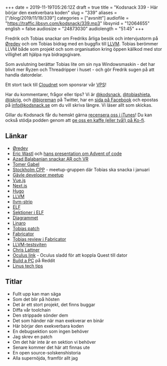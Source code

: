 +++
date = 2019-11-19T05:26:12Z
draft = true
title = "Kodsnack 339 - Här börjar den exekverbara koden"
slug = "339"
aliases = ["/blog/2019/11/19/339"]
categories = ["avsnitt"]
audiofile = "https://traffic.libsyn.com/kodsnack/339.mp3"
libsynid = "12064655"
english = false
audiosize = "24873030"
audiolength = "51:45"
+++

Fredrik och Tobias snackar om Fredriks årliga besök och intervjustorm på [Øredev](https://oredev.org/) och om Tobias bidrag med en buggfix till [LLVM](https://en.wikipedia.org/wiki/LLVM). Tobias berömmer LLVM både som projekt och som organisation kring öppen källkod med stor villighet att hjälpa nya bidragsgivare.

Som avslutning berättar Tobias lite om sin nya Windowsmaskin - det har blivit mer Ryzen och Threadripper i huset - och gör Fredrik sugen på att handla datordelar.

Ett stort tack till [Cloudnet](http://www.cloudnet.se) som sponsrar vår [VPS](http://en.wikipedia.org/wiki/Virtual_private_server)!

Har du kommentarer, frågor eller tips? Vi är [@kodsnack](https://www.twitter.com/kodsnack), [@tobiashieta](https://www.twitter.com/tobiashieta), [@iskrig](https://www.twitter.com/iskrig), och [@bjoreman](https://www.twitter.com/bjoreman) på Twitter, har en [sida på Facebook](https://www.facebook.com/kodsnack) och epostas på [info@kodsnack.se](mailto:info@kodsnack.se) om du vill skriva längre. Vi läser allt som skickas.

Gillar du Kodsnack får du hemskt gärna [recensera oss i iTunes](http://itunes.apple.com/se/podcast/kodsnack/id561631498?l=en)! Du kan också stödja podden genom att <a href="https://ko-fi.com/kodsnack" rel="payment">ge oss en kaffe (eller två!) på Ko-fi</a>.

## Länkar ##
* [Øredev](https://oredev.org/)
* [Eric Wastl](http://was.tl/) och [hans presentation om Advent of code](https://vimeo.com/372083393)
* [Azad Balabanian snackar AR och VR](https://kodsnack.se/338/)
* [Tomer Gabel](https://twitter.com/tomerg)
* [Stockholm CPP](https://www.meetup.com/StockholmCpp/) - meetup-gruppen där Tobias ska snacka i januari
* [Gävle developer meetup](https://www.meetup.com/Gavle-Developer-Meetup/)
* [Vue.js](https://en.wikipedia.org/wiki/Vue.js)
* [Next.js](https://nextjs.org/)
* [Hugo](https://en.wikipedia.org/wiki/Hugo_%28software%29)
* [LLVM](https://en.wikipedia.org/wiki/LLVM)
* [llvm-strip](https://llvm.org/docs/CommandGuide/llvm-strip.html)
* [ELF](https://en.wikipedia.org/wiki/Executable_and_Linkable_Format)
* [Sektioner i ELF](https://www.intezer.com/executable-linkable-format-101-part1-sections-segments/)
* [Diagrammet](https://upload.wikimedia.org/wikipedia/commons/e/e4/ELF_Executable_and_Linkable_Format_diagram_by_Ange_Albertini.png)
* [Linaro](https://www.linaro.org/)
* [Tobias patch](https://github.com/tru/llvm-project/commit/24dec19d4c8b8a495bccea4abc608e45037822ec#diff-b1acd617ecd026cd74048b31a37abf6cR506)
* [Fabricator](https://reviews.llvm.org/)
* [Tobias review i Fabricator](https://reviews.llvm.org/D69188)
* [LLVM-testsviten](https://github.com/llvm/llvm-test-suite )
* [Chris Lattner](https://en.wikipedia.org/wiki/Chris_Lattner)
* [Oculus link](https://www.engadget.com/2019/09/26/oculus-quest-link-hands-on-pc-vr/) - Oculus sladd för att koppla Quest till dator
* [Build a PC](https://www.reddit.com/r/buildapc/) på Reddit
* [Linus tech tips](https://www.youtube.com/user/LinusTechTips)


## Titlar ##
* Fullt upp kan man säga
* Som det blir på hösten
* Det är ett stort projekt, det finns buggar
* Diffa vår toolchain
* Den strippade sönder dem
* Det som händer när man exekverar en binär
* Här börjar den exekverbara koden
* En debugsektion som ingen behöver
* Jag skrev en patch
* Om det här inte är en sektion vi behöver
* Senare kommer det här att finnas ute
* En open source-solskenshistoria
* Alla supernöjda, framför allt jag